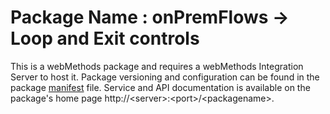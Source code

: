 # Package Name : onPremFlows -> Loop and Exit controls
This is a webMethods package and requires a webMethods Integration Server to host it. Package versioning and configuration can be found in the package [manifest](./onPremFlows/manifest.v3) file. Service and API documentation is available on the package's home page http://&lt;server&gt;:&lt;port&gt;/&lt;packagename>.
